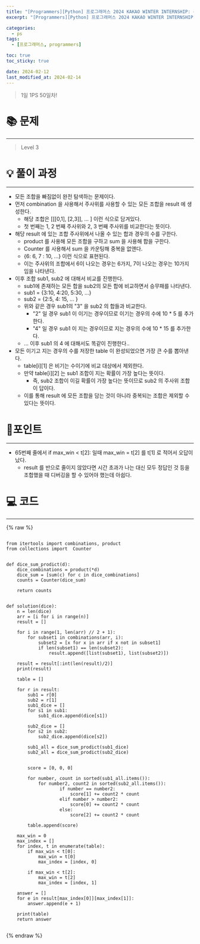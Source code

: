 ```yaml
---
title: "[Programmers][Python] 프로그래머스 2024 KAKAO WINTER INTERNSHIP: 주사위 고르기"
excerpt: "[Programmers][Python] 프로그래머스 2024 KAKAO WINTER INTERNSHIP: 주사위 고르기"

categories:
  - ps
tags:
  - [프로그래머스, programmers]

toc: true
toc_sticky: true

date: 2024-02-12
last_modified_at: 2024-02-14
---
```


> 1일 1PS 50일차!

# 📚 문제

---

> Level 3

# 💡 풀이 과정

---

- 모든 조합을 빠짐없이 완전 탐색하는 문제이다.
- 먼저 combination 을 사용해서 주사위를 사용할 수 있는 모든 조합을 result 에 생성한다.
    - 해당 조합은 [[[0,1], [2,3]], ... ] 이런 식으로 담겨있다.
    - 첫 번째는 1, 2 번째 주사위와 2, 3 번째 주사위를 비교한다는 뜻이다.
- 해당 result 에 있는 조합 주사위에서 나올 수 있는 합과 경우의 수를 구한다.
    - product 를 사용해 모든 조합을 구하고 sum 을 사용해 합을 구한다.
    - Counter 를 사용해서 sum 을 카운팅해 중복을 없앤다.
    - {6: 6, 7 : 10, ...} 이런 식으로 표현된다.
    - 이는 주사위의 조합에서 6이 나오는 경우는 6가지, 7이 나오는 경우는 10가지임을 나타낸다.
- 이후 조합 sub1, sub2 에 대해서 비교를 진행한다.
    - sub1에 존재하는 모든 합을 sub2의 모든 합에 비교하면서 승무패를 나타낸다.
    - sub1 = {3:10, 4:20, 5:30, ...}
    - sub2 = {2:5, 4: 15, ... }
    - 위와 같은 경우 sub1의 "3" 을 sub2 의 합들과 비교한다.
        - "2" 일 경우 sub1 이 이기는 경우이므로 이기는 경우의 수에 10 * 5 를 추가한다.
        - "4" 일 경우 sub1 이 지는 경우이므로 지는 경우의 수에 10 * 15 를 추가한다.
    - ... 이후 sub1 의 4 에 대해서도 똑같이 진행한다..
- 모든 이기고 지는 경우의 수를 저장한 table 이 완성되었으면 가장 큰 수를 뽑아낸다.
    - table[i][1] 은 비기는 수이기에 비교 대상에서 제외한다. 
    - 만약 table[i][2] 는 sub1 조합이 지는 확률이 가장 높다는 뜻이다.
        - 즉, sub2 조합이 이길 확률이 가장 높다는 뜻이므로 sub2 의 주사위 조합이 답이다.
    - 이를 통해 result 에 모든 조합을 담는 것이 아니라 중복되는 조합은 제외할 수 있다는 뜻이다.

# 📌포인트

---

- 65번째 줄에서  if max_win < t[2]: 일때 max_win = t[2] 를 t[1] 로 적어서 오답이 났다. 
    - result 를 반으로 줄이지 않았다면 시간 초과가 나는 대신 모두 정답인 것 등을 조합했을 때 디버깅을 할 수 있어야 했는데 아쉽다. 


# 💻 코드

---

{% raw %}

```

from itertools import combinations, product
from collections import  Counter


def dice_sum_prodict(d):
    dice_combinations = product(*d)
    dice_sum = [sum(c) for c in dice_combinations]
    counts = Counter(dice_sum)

    return counts


def solution(dice):
    n = len(dice)
    arr = [i for i in range(n)]
    result = []

    for i in range(1, len(arr) // 2 + 1):
        for subset1 in combinations(arr, i):
            subset2 = [x for x in arr if x not in subset1]
            if len(subset1) == len(subset2):
                result.append([list(subset1), list(subset2)])

    result = result[:int(len(result)/2)]
    print(result)

    table = []

    for r in result:
        sub1 = r[0]
        sub2 = r[1]
        sub1_dice = []
        for s1 in sub1:
            sub1_dice.append(dice[s1])

        sub2_dice = []
        for s2 in sub2:
            sub2_dice.append(dice[s2])

        sub1_all = dice_sum_prodict(sub1_dice)
        sub2_all = dice_sum_prodict(sub2_dice)


        score = [0, 0, 0]

        for number, count in sorted(sub1_all.items()):
            for number2, count2 in sorted(sub2_all.items()):
                    if number == number2:
                        score[1] += count2 * count
                    elif number > number2:
                        score[0] += count2 * count
                    else:
                        score[2] += count2 * count

        table.append(score)

    max_win = 0
    max_index = []
    for index, t in enumerate(table):
        if max_win < t[0]:
            max_win = t[0]
            max_index = [index, 0]

        if max_win < t[2]:
            max_win = t[2]
            max_index = [index, 1]

    answer = []
    for e in result[max_index[0]][max_index[1]]:
        answer.append(e + 1)

    print(table)
    return answer
    
```

{% endraw %}
